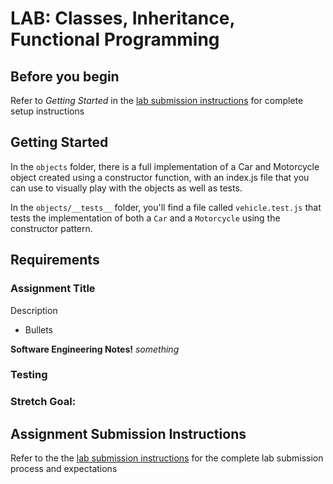 # LAB: Classes, Inheritance, Functional Programming

## Before you begin
Refer to *Getting Started* in the [lab submission instructions]((../../../reference/submission-instructions/labs/README.md)) for complete setup instructions

## Getting Started
In the `objects` folder, there is a full implementation of a Car and Motorcycle object created using a constructor function, with an index.js file that you can use to visually play with the objects as well as tests.

In the `objects/__tests__` folder, you'll find a file called `vehicle.test.js` that tests the implementation of both a `Car` and a `Motorcycle` using the constructor pattern.

## Requirements


### Assignment Title
Description

* Bullets

**Software Engineering Notes!** *something*
  
### Testing


### Stretch Goal:


## Assignment Submission Instructions
Refer to the the [lab submission instructions]((../../../reference/submission-instructions/labs/README.md)) for the complete lab submission process and expectations
